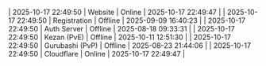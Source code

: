| 2025-10-17 22:49:50 | Website | Online | 2025-10-17 22:49:47 |
| 2025-10-17 22:49:50 | Registration | Offline | 2025-09-09 16:40:23 |
| 2025-10-17 22:49:50 | Auth Server | Offline | 2025-08-18 09:33:31 |
| 2025-10-17 22:49:50 | Kezan (PvE) | Offline | 2025-10-11 12:51:30 |
| 2025-10-17 22:49:50 | Gurubashi (PvP) | Offline | 2025-08-23 21:44:06 |
| 2025-10-17 22:49:50 | Cloudflare | Online | 2025-10-17 22:49:47 |

